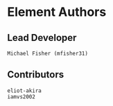 # Element Authors

## Lead Developer
    Michael Fisher (mfisher31)

## Contributors
    eliot-akira
    iamvs2002
